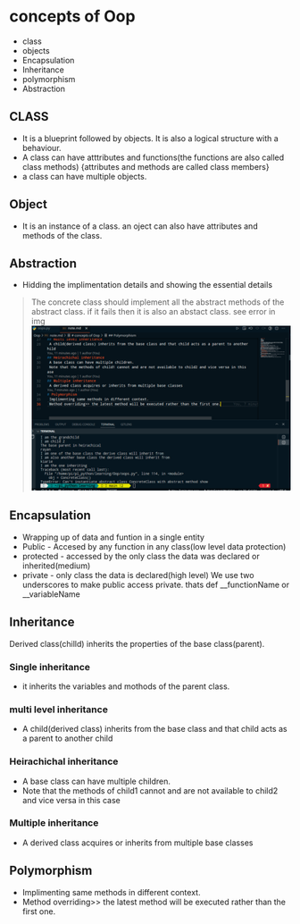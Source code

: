 # concepts of Oop
- class
- objects
- Encapsulation
- Inheritance
- polymorphism
- Abstraction
## CLASS
+ It is a blueprint followed by objects. It is also a logical structure with a behaviour.
+ A class can have atttributes and functions(the functions are also called class methods)
{attributes and methods are called class members}
+ a class can have multiple objects.
## Object
+ It is an instance of a class. 
an oject can also have attributes and methods of the class.
## Abstraction
+ Hidding the implimentation details and showing the essential  details
> The concrete class should implement all the abstract methods of the abstract class. if it fails then it is also an abstact class. see error in img
![Alt text](resources/Screenshot%20from%202023-02-21%2016-03-52.png)
## Encapsulation
+ Wrapping up of data and funtion in a single entity
+ Public - Accesed by any function in any class(low level data protection)
+ protected - accessed by the only class the data was declared or inherited(medium)
+ private - only class the data is declared(high level) We use two underscores to make public access private. thats def __functionName or __variableName
## Inheritance
Derived class(chilld) inherits the properties of the base class(parent).
### Single inheritance
+ it inherits the variables and mothods of the parent class.
### multi level inheritance
+ A child(derived class) inherits from the base class and that child acts as a parent to another child
### Heirachichal inheritance
+ A base class can have multiple children.
+ Note that the methods of child1 cannot and are not available to child2 and vice versa in this case
### Multiple inheritance
+ A derived class acquires or inherits from multiple base classes
## Polymorphism
+ Implimenting same methods in different context.
+ Method overriding>> the latest method will be executed rather than the first one.
